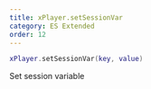 ```yaml
---
title: xPlayer.setSessionVar
category: ES Extended
order: 12
---
```


```lua
xPlayer.setSessionVar(key, value)
```

Set session variable


